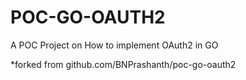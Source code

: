 # POC-GO-OAUTH2

A POC Project on How to implement OAuth2 in GO

*forked from github.com/BNPrashanth/poc-go-oauth2
